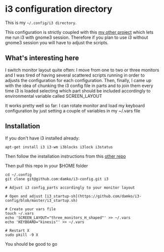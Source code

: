# i3 configuration directory

This is my `~/.config/i3 directory`. 

This configuration is strictly coupled with this [my other project](https://github.com/damko/i3-gnome3) which lets me run i3 with gnome3 session. Therefore if you plan to use i3 without gnome3 session you will have to adjust the scripts. 

## What's interesting here

I switch monitor layout quite often: I move from one to two or three monitors and I was tired of having several scattered scripts running in order to adjusts the configuration for each configuration.
Then, finally, I came up with the idea of chunking the i3 config file in parts and to join them every time i3 is loaded selecting which part should be included accordingly to environmental variable called SCREEN_LAYOUT

It works pretty well so far: I can rotate monitor and load my keyboard configuration by just setting a couple of variables in my ~/.vars file

## Installation

If you don't have i3 installed already:

	apt-get install i3 i3-wm i3blocks i3lock i3status

Then follow the installation instructions from this [other repo](https://github.com/damko/i3-gnome3)

Then pull this repo in your $HOME folder

	cd ~/.config
	git clone git@github.com:damko/i3-config.git i3

	# Adjust i3 config_parts accordingly to your monitor layout

	# Open and adjust [i3_startup-sh](https://github.com/damko/i3-config/blob/master/i3_startup.sh)

	# Create your vars file
	touch ~/.vars
	echo 'SCREEN_LAYOUT="three_monitors_H_shaped"' >> ~/.vars
	echo 'KEYBOARD="kinesis"' >> ~/.vars
	
	# Restart X
	sudo pkill -9 X

You should be good to go
